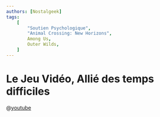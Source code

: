```yaml
---
authors: [Nostalgeek]
tags:
    [
        "Soutien Psychologique",
        "Animal Crossing: New Horizons",
        Among Us,
        Outer Wilds,
    ]
---
```


# Le Jeu Vidéo, Allié des temps difficiles

@[youtube](https://www.youtube.com/watch?v=maGRe4Pa1yg)
